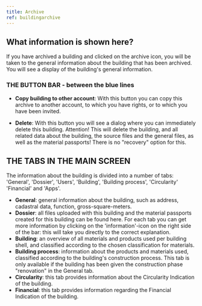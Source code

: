 ```yaml
---
title: Archive
ref: buildingarchive
---
```


## What information is shown here?
If you have archived a building and clicked on the archive icon, you will be taken to the general information about the building that has been archived. You will see a display of the building's general information. 


### THE BUTTON BAR - between the blue lines

- **Copy building to other account**: 
With this button you can copy this archive to another account, to which you have rights, or to which you have been invited.

- **Delete**: With this button you will see a dialog where you can immediately delete this building. Attention! This will delete the building, and all related data about the building, the source files and the general files, as well as the material passports! There is no "recovery" option for this.



## THE TABS IN THE MAIN SCREEN
The information about the building is divided into a number of tabs: 'General', 'Dossier', 'Users', 'Building', 'Building process', 'Circularity' 'Financial' and 'Apps'.

- **General**: general information about the building, such as address, cadastral data, function, gross-square-meters.
- **Dossier**: all files uploaded with this building and the material passports created for this building can be found here. For each tab you can get more information by clicking on the 'information'-icon on the right side of the bar: this will take you directly to the correct explanation.
- **Building**: an overview of all materials and products used per building shell, and classified according to the chosen classification for materials.
- **Building process**: information about the products and materials used, classified according to the building's construction process. This tab is only available if the building has been given the construction phase "renovation" in the General tab.
- **Circularity**: this tab provides information about the Circularity Indication of the building.
- **Financial**: this tab provides information regarding the Financial Indication of the building.


